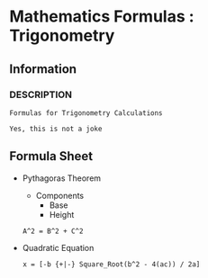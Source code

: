 # Mathematics Formulas : Trigonometry

## Information
### DESCRIPTION
```
Formulas for Trigonometry Calculations

Yes, this is not a joke
```

## Formula Sheet
- Pythagoras Theorem
    - Components
        + Base
        + Height
    ```console
    A^2 = B^2 + C^2
    ```

- Quadratic Equation
    ```console
    x = [-b {+|-} Square_Root(b^2 - 4(ac)) / 2a]
    ```

